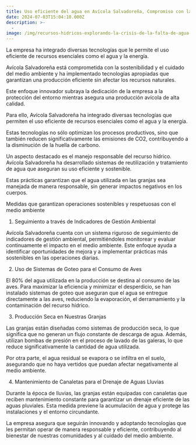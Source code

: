 ```yaml
---
title: Uso eficiente del agua en Avícola Salvadoreña, Compromiso con la Sostenibilidad.
date: 2024-07-03T15:04:10.000Z
description: >-
  -
image: /img/recursos-hidricos-explorando-la-crisis-de-la-falta-de-agua-y-las-soluciones-sostenibles.jpg
---
```


La empresa ha integrado diversas tecnologías que le permite el uso eficiente de recursos esenciales como el agua y la energía.

Avícola Salvadoreña está comprometida con la sostenibilidad y el cuidado del medio ambiente y ha implementado tecnologías apropiadas que garantizan una producción eficiente sin afectar los recursos naturales. 

Este enfoque innovador subraya la dedicación de la empresa a la protección del entorno mientras asegura una producción avícola de alta calidad.

Para ello, Avícola Salvadoreña ha integrado diversas tecnologías que permiten el uso eficiente de recursos esenciales como el agua y la energía. 

Estas tecnologías no sólo optimizan los procesos productivos, sino que también reducen significativamente las emisiones de CO2, contribuyendo a la disminución de la huella de carbono.

Un aspecto destacado es el manejo responsable del recurso hídrico. Avícola Salvadoreña ha desarrollado sistemas de reutilización y tratamiento de agua que aseguran su uso eficiente y sostenible. 

Estas prácticas garantizan que el agua utilizada en las granjas sea manejada de manera responsable, sin generar impactos negativos en los cuerpos.

Medidas que garantizan operaciones sostenibles y respetuosas con el medio ambiente

1. Seguimiento a través de Indicadores de Gestión Ambiental

Avícola Salvadoreña cuenta con un sistema riguroso de seguimiento de indicadores de gestión ambiental, permitiéndoles monitorear y evaluar continuamente el impacto en el medio ambiente. Este enfoque  ayuda a identificar oportunidades de mejora y a implementar prácticas más sostenibles en las operaciones diarias.

2. Uso de Sistemas de Goteo para el Consumo de Aves

El 80% del agua utilizada en la producción se destina al consumo de las aves. Para maximizar la eficiencia y minimizar el desperdicio, se han instalado sistemas de goteo que aseguran que el agua se entregue directamente a las aves, reduciendo la evaporación, el derramamiento y la contaminación del recurso hídrico.

3. Producción Seca en Nuestras Granjas

Las granjas están diseñadas como sistemas de producción seca, lo que significa que no generan un flujo constante de descarga de agua. Además, utilizan bombas de presión en el proceso de lavado de las galeras, lo que reduce significativamente la cantidad de agua utilizada. 

Por otra parte, el agua residual se evapora o se infiltra en el suelo, asegurando que no haya vertidos que puedan afectar negativamente al medio ambiente.

4. Mantenimiento de Canaletas para el Drenaje de Aguas Lluvias

Durante la época de lluvias, las granjas están equipadas con canaletas que reciben mantenimiento constante para garantizar un drenaje eficiente de las aguas pluviales. Esta medida previene la acumulación de agua y protege las instalaciones y el entorno circundante.

La empresa asegura que seguirán innovando y adoptando tecnologías que les permitan operar de manera responsable y eficiente, contribuyendo al bienestar de nuestras comunidades y al cuidado del medio ambiente.
